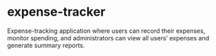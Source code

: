 # expense-tracker
Expense-tracking application where users can record their expenses, monitor spending, and administrators can view all users’ expenses and generate summary reports.
